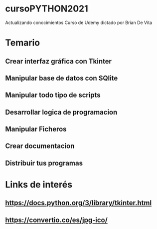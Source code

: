 # cursoPYTHON2021
Actualizando conocimientos Curso de Udemy dictado por Brian De Vita
# Temario
## Crear interfaz gráfica con Tkinter
## Manipular base de datos con SQlite
## Manipular todo tipo de scripts
## Desarrollar logica de programacion
## Manipular Ficheros
## Crear documentacion
## Distribuir tus programas

# Links de interés
## https://docs.python.org/3/library/tkinter.html
## https://convertio.co/es/jpg-ico/
